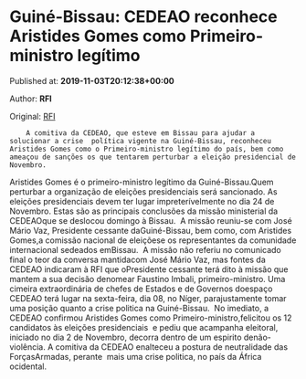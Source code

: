 
# Guiné-Bissau: CEDEAO reconhece Aristides Gomes como Primeiro-ministro legítimo

Published at: **2019-11-03T20:12:38+00:00**

Author: **RFI**

Original: [RFI](http://pt.rfi.fr/guin%C3%A9-bissau/20191103-guin%C3%A9-bissau-cedeao-reconhece-aristides-gomes-como-primeiro-ministro-leg%C3%ADtimo)


        A comitiva da CEDEAO, que esteve em Bissau para ajudar a solucionar a crise  política vigente na Guiné-Bissau, reconheceu Aristides Gomes como o Primeiro-ministro legítimo do país, bem como ameaçou de sanções os que tentarem perturbar a eleição presidencial de Novembro.
      
Aristides Gomes é o primeiro-ministro legítimo da Guiné-Bissau.Quem perturbar a organização de eleições presidenciais será sancionado. As eleições presidenciais devem ter lugar impreterívelmente no dia 24 de Novembro.
Estas são as principais conclusões da missão ministerial da CEDEAOque se deslocou domingo à Bissau. 
A missão reuniu-se com José Mário Vaz, Presidente cessante daGuiné-Bissau, bem como, com Aristides Gomes,a comissão nacional de eleiçõese os representantes da comunidade internacional sedeados emBissau. 
A missão não referiu no comunicado final o teor da conversa mantidacom José Mário Vaz, mas fontes da CEDEAO indicaram à RFI que oPresidente cessante terá dito à missão que mantem a sua decisão denomear Faustino Imbali, primeiro-ministro.
Uma cimeira extraordinária de chefes de Estados e de Governos doespaço CEDEAO terá lugar na sexta-feira, dia 08, no Níger, parajustamente tomar uma posição quanto a crise politica na Guiné-Bissau. 
No imediato, a CEDEAO confirmou Aristides Gomes como Primeiro-ministro,felicitou os 12 candidatos às eleições presidenciais  e pediu que acampanha eleitoral, iniciado no dia 2 de Novembro, decorra dentro de um espirito denão-violência.
A comitiva da CEDEAO enalteceu a postura de neutralidade das ForçasArmadas, perante  mais uma crise politica, no país da África ocidental. 
